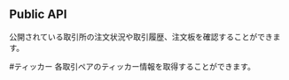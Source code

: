 Public API
-----------------------------------------------
公開されている取引所の注文状況や取引履歴、注文板を確認することができます。


#ティッカー
各取引ペアのティッカー情報を取得することができます。
#
